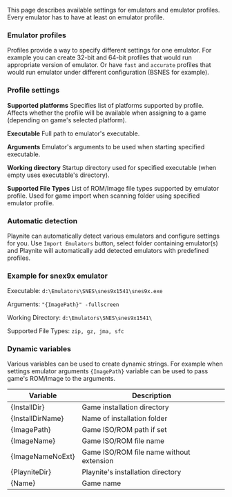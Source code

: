 This page describes available settings for emulators and emulator profiles. Every emulator has to have at least on emulator profile.

### Emulator profiles
Profiles provide a way to specify different settings for one emulator. For example you can create 32-bit and 64-bit profiles that would run appropriate version of emulator. Or have `fast` and `accurate` profiles that would run emulator under different configuration (BSNES for example).

### Profile settings

**Supported platforms**
Specifies list of platforms supported by profile. Affects whether the profile will be available when assigning to a game (depending on game's selected platform).

**Executable**
Full path to emulator's executable.

**Arguments**
Emulator's arguments to be used when starting specified executable.

**Working directory**
Startup directory used for specified executable (when empty uses executable's directory).

**Supported File Types**
List of ROM/Image file types supported by emulator profile. Used for game import when scanning folder using specified emulator profile.

### Automatic detection
Playnite can automatically detect various emulators and configure settings for you. Use `Import Emulators` button, select folder containing emulator(s) and Playnite will automatically add detected emulators with predefined profiles.

### Example for snex9x emulator
Executable: `d:\Emulators\SNES\snes9x1541\snes9x.exe`

Arguments: `"{ImagePath}" -fullscreen`

Working Directory: `d:\Emulators\SNES\snes9x1541\`

Supported File Types: `zip, gz, jma, sfc`

### Dynamic variables

Various variables can be used to create dynamic strings. For example when settings emulator arguments `{ImagePath}` variable can be used to pass game's ROM/Image to the arguments.

|Variable|Description|
| ------------- | ------------- |
|{InstallDir}|Game installation directory|
|{InstallDirName}|Name of installation folder
|{ImagePath}|Game ISO/ROM path if set|
|{ImageName}|Game ISO/ROM file name|
|{ImageNameNoExt}|Game ISO/ROM file name without extension|
|{PlayniteDir}|Playnite's installation directory|
|{Name}|Game name
